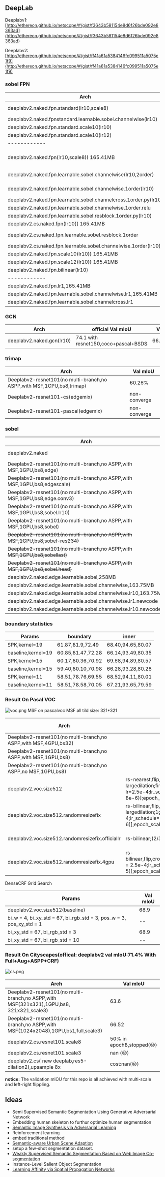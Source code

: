 
## DeepLab


Deeplabv1: [http://ethereon.github.io/netscope/#/gist/f3643b581154e8d6f26bde092e8363ad](http://ethereon.github.io/netscope/#/gist/f3643b581154e8d6f26bde092e8363ad)

Deeplabv2: [http://ethereon.github.io/netscope/#/gist/ff41a61a5384146fc099511a5075e1f9](http://ethereon.github.io/netscope/#/gist/ff41a61a5384146fc099511a5075e1f9)



### sobel FPN

Arch | Val mIoU
------------ | -------------
deeplabv2.naked.fpn.standard(lr10,scale8) |67.8%,66.5%(second time)|
deeplabv2.naked.fpnstandard.learnable.sobel.channelwise(lr10)|67.8%|
deeplabv2.naked.fpn.standard.scale10(lr10)|67.1|
deeplabv2.naked.fpn.standard.scale10(lr12)|--|
------------ | -------------
deeplabv2.naked.fpn(lr10,scale8)) 165.41MB | 68.3%(strange result, too high), 65.4%(second time ),66.8%(third time)|
deeplabv2.naked.fpn.learnable.sobel.channelwise(lr10,2order)|67.8%,66.9%(second time)|
deeplabv2.naked.fpn.learnable.sobel.channelwise.1order(lr10)| 68.2%,68.4%(second time)|
deeplabv2.naked.fpn.learnable.sobel.channelcross.1order.py(lr10)|67.3|
deeplabv2.naked.fpn.learnable.sobel.channelwise.1order.relu|67.1(epoch9)|
deeplabv2.naked.fpn.learnable.sobel.resblock.1order.py(lr10)|68.6|
deeplabv2.cs.naked.fpn(lr10)) 165.41MB |55.2|
deeplabv2.cs.naked.fpn.learnable.sobel.resblock.1order|last 5 epoch:(55.4,54.4,56.5,55.2,54.4)|
deeplabv2.cs.naked.fpn.learnable.sobel.channelwise.1order(lr10)|57.0|
deeplabv2.naked.fpn.scale10(lr10)) 165.41MB |68.1|
deeplabv2.naked.fpn.scale12(lr10)) 165.41MB |66.2|
deeplabv2.naked.fpn.bilinear(lr10)|66.2%|
------------ | -------------
deeplabv2.naked.fpn.lr1,165.41MB|63.4%|
deeplabv2.naked.fpn.learnable.sobel.channelwise.lr1,165.41MB|67.3%|
deeplabv2.naked.fpn.learnable.sobel.channelcross.lr1|65.1%|


### GCN

Arch |official Val mIoU |Val mIoU
------------ | -------------|----------
deeplabv2.naked.gcn(lr10)| 74.1 with resnet150,coco+pascal+BSDS |66.8(buggy)|



### trimap

Arch | Val mIoU
------------ | -------------
Deeplabv2-resnet101(no multi-branch,no ASPP,with MSF,1GPU,bs8,trimap) | 60.26%
Deeplabv2-resnet101-cs(edgemix) | non-converge
Deeplabv2-resnet101-pascal(edgemix) | non-converge

### sobel

Arch | Val mIoU
------------ | -------------
deeplabv2.naked | baseline: **70%**
Deeplabv2-resnet101(no multi-branch,no ASPP,with MSF,1GPU,bs8,edge) | 69.49%
Deeplabv2-resnet101(no multi-branch,no ASPP,with MSF,1GPU,bs8,edgescale) | 69.66%
Deeplabv2-resnet101(no multi-branch,no ASPP,with MSF,1GPU,bs8,edge.conv3) | 69.00%
Deeplabv2-resnet101(no multi-branch,no ASPP,with MSF,1GPU,bs8,sobel.lr10) | 68.1%,68.7%
Deeplabv2-resnet101(no multi-branch,no ASPP,with MSF,1GPU,bs8,sobel) | 67.4%,69.6%
~~Deeplabv2-resnet101(no multi-branch,no ASPP,with MSF,1GPU,bs8,sobel-res234)~~ | non-converge
~~Deeplabv2-resnet101(no multi-branch,no ASPP,with MSF,1GPU,bs8,sobellast)~~ | 66.3%
~~Deeplabv2-resnet101(no multi-branch,no ASPP,with MSF,1GPU,bs8,sobel.head)~~ | 50.2%
deeplabv2.naked.edge.learnable.sobel,258MB | 70%
deeplabv2.naked.edge.learnable.sobel.channelwise,163.75MB | **69.9%**
deeplabv2.naked.edge.learnable.sobel.channelwise.lr10,163.75MB | **70.3%**
deeplabv2.naked.edge.learnable.sobel.channelwise.lr1.newcode|71.1%|
deeplabv2.naked.edge.learnable.sobel.channelwise.lr10.newcode|71.3%|


### boundary statistics

Params| boundary| inner
------------ | -------------| -------------
SPK,kernel=19| 61.87,81.9,72.49|68.40,94.65,80.07
baseline,kernel=19|60.85,81.47,72.28|66.14,93.49,80.35
SPK,kernel=15|60.17,80.36,70.92|69.68,94.89,80.57
baseline,kernel=15|59.40,80.10,70.98|66.28,93.28,80.28
SPK,kernel=11|58.51,78.76,69.55|68.52,94.11,80.01
baseline,kernel=11|58.51,78.58,70.05|67.21,93.65,79.59


### Result On Pasal VOC
![voc.png](voc.png)
MSF on pascalvoc MSF all tild size: 321*321

Arch |metadata| Val mIoU 
------------ | -------------| -------------
Deeplabv2-resnet101(no multi-branch,no ASPP,with MSF,4GPU,bs32) || 73.65%
Deeplabv2-resnet101(no multi-branch,no ASPP,with MSF,1GPU,bs8) | |69.3%
Deeplabv2-resnet101(no multi-branch,no ASPP,no MSF,1GPU,bs8) | |68.6%
deeplabv2.voc.size512|rs-nearest,flip,crop;deeplabv2-largedilation;first_batch_lr=2.5e-4;first-batch-lr=2.5e-4;lr_schedule=[(2, 1e-4), (4, 1e-5), (6, 8e-6)];epoch_scale=8;max_epoch=10|68.9
deeplabv2.voc.size512.randomresizefix|rs-bilinear,flip,crop;deeplabv2-largedilation;1gpu;first-batch-lr=2.5e-4;lr_schedule=[(2, 1e-4), (4, 1e-5), (6, 8e-6)];epoch_scale=8;max_epoch=10|68.1
deeplabv2.voc.size512.randomresizefix.officiallr|rs-bilinear;(2/3 1e-3, 1/3 1e-4)| epoch 7,50%(:cry:)
deeplabv2.voc.size512.randomresizefix.4gpu|rs-bilinear,flip,crop;deeplabv2;msf;4gpu;first_batch_lr = 2.5e-4;lr_schedule = [(2, 1e-4), (6, 1e-5)];epoch_scale = 6;max_epoch = 8|69.9%

DenseCRF Grid Search

Params | Val mIoU
------------ | -------------
deeplabv2.voc.size512(baseline)|68.9
bi_w = 4, bi_xy_std = 67, bi_rgb_std = 3, pos_w = 3, pos_xy_std = 1| --
 bi_xy_std = 67, bi_rgb_std = 3| 68.9
  bi_xy_std = 67, bi_rgb_std = 10|--


### Result On Cityscapes(offical: deeplabv2 val mIoU:71.4% With Full+Aug+ASPP+CRF)

![cs.png](cs.png)


Arch | Val mIoU
------------ | -------------
Deeplabv2-resnet101(no multi-branch,no ASPP,with MSF(321x321),1GPU,bs8, 321x321,scale3) | 63.6
Deeplabv2-resnet101(no multi-branch,no ASPP,with MSF(1024x2048),1GPU,bs1,full,scale3) | 66.52
deeplabv2.cs.resnet101.scale8 | 50% in epoch8,stopped(:cry:)
deeplabv2.cs.resnet101.scale3| nan (:cry:)
deeplabv2.cs( new deeplab,res5-dilation2),upsample 8x   | cost:nan(:cry:)


**notice:** The validation mIOU for this repo is  all achieved  with multi-scale and left-right flippling.




## Ideas

*  Semi Supervised Semantic Segmentation Using Generative Adversarial Network
*  Embedding human skeleton to furthur optimize human segmentation
*  [Semantic Image Synthesis via Adversarial Learning](https://github.com/dongzhuoyao/pytorchgo/tree/master/example/SISviaAL)
*  Reinforcement learning
*  embed traditional method
*  [Semantic-aware  Urban Scene Adaption](https://github.com/Peilun-Li/SG-GAN)
* setup a few-shot segmentation dataset.
* [Weakly Supervised Semantic Segmentation Based on Web Image Co-segmentation](https://ascust.github.io/WSS/)
* Instance-Level Salient Object Segmentation
* [Learning Affinity via Spatial Propagation Networks](https://arxiv.org/abs/1710.01020)


